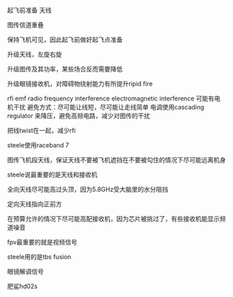 起飞前准备
天线

图传信道重叠

保持飞机可见，因此起飞前做好起飞点准备

升级天线，左旋右旋

升级图传及其功率，某些场合反而需要降低

升级眼镜接收机，对障碍物绕射能力有所提升ripid fire

rfi emf
radio frequency interference 
electromagnetic interference 
可能有电机干扰
避免方式：尽可能让线短，尽可能让走线简单
电调使用cascading regulator 来降压，避免高频电路，减少对图传的干扰

把线twist在一起，减少rfi

steele使用raceband 7

图传飞机段天线，保证天线不要被飞机遮挡在不要被勾住的情况下尽可能远离机身

steele说最重要的是天线和接收机

全向天线尽可能高过头顶，因为5.8GHz受大脑里的水分阻挡

定向天线指向正前方

在预算允许的情况下尽可能高配接收机，因为芯片被挑过了，有些接收机能显示频道噪音

fpv最重要的就是视频信号

steele用的是tbs fusion

眼镜解调信号

肥鲨hd02s